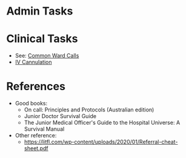 # Admin Tasks
# Clinical Tasks
- See: [Common Ward Calls](02%20Rotations/Common%20Ward%20Calls.md) 
- [IV Cannulation](01%20Disciplines/Procedures/IV%20Cannulation.md)
# References
- Good books:
	- On call: Principles and Protocols (Australian edition)
	- Junior Doctor Survival Guide
	- The Junior Medical Officer's Guide to the Hospital Universe: A Survival Manual
- Other reference:
	- https://litfl.com/wp-content/uploads/2020/01/Referral-cheat-sheet.pdf